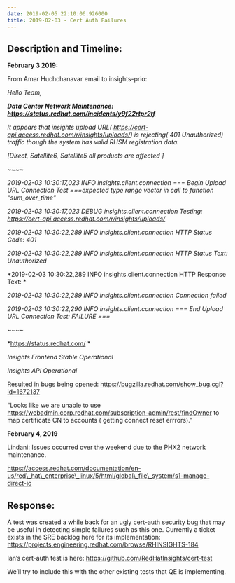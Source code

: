```yaml
---
date: 2019-02-05 22:10:06.926000
title: 2019-02-03 - Cert Auth Failures
---
```

## Description and Timeline: 

**February 3 2019:**

From Amar Huchchanavar email to insights-prio:

*Hello Team,*

***Data Center Network Maintenance:***
***https://status.redhat.com/incidents/y9f22rtpr2tf***

*It appears that insights upload URL(
<https://cert-api.access.redhat.com/r/insights/uploads/>) is rejecting(
401 Unauthorized) traffic though the system has valid RHSM registration
data.*

*\[Direct, Satellite6, Satellite5 all products are affected \]*

*~~~~*

*2019-02-03 10:30:17,023 INFO insights.client.connection === Begin
Upload URL Connection Test ===expected type range vector in call to
function "sum\_over\_time"*

*2019-02-03 10:30:17,023 DEBUG insights.client.connection Testing:*
*https://cert-api.access.redhat.com/r/insights/uploads/*

*2019-02-03 10:30:22,289 INFO insights.client.connection HTTP Status
Code: 401*

*2019-02-03 10:30:22,289 INFO insights.client.connection HTTP Status
Text: Unauthorized*

*2019-02-03 10:30:22,289 INFO insights.client.connection HTTP Response
Text: *

*2019-02-03 10:30:22,289 INFO insights.client.connection Connection
failed*

*2019-02-03 10:30:22,290 INFO insights.client.connection === End Upload
URL Connection Test: FAILURE ===*

*~~~~*

*https://status.redhat.com/ *

*Insights Frontend Stable Operational*

*Insights API Operational*

Resulted in bugs being opened:
<https://bugzilla.redhat.com/show_bug.cgi?id=1672137>

“Looks like we are unable to use
<https://webadmin.corp.redhat.com/subscription-admin/rest/findOwner> to
map certificate CN to accounts ( getting connect reset errrors).”

**February 4, 2019**

Lindani: Issues occurred over the weekend due to the PHX2 network
maintenance.

https://access.redhat.com/documentation/en-us/red\_hat\_enterprise\_linux/5/html/global\_file\_system/s1-manage-direct-io

## Response:

A test was created a while back for an ugly cert-auth security bug that
may be useful in detecting simple failures such as this one. Currently a
ticket exists in the SRE backlog here for its implementation:
<https://projects.engineering.redhat.com/browse/RHINSIGHTS-184>

Ian’s cert-auth test is here:
<https://github.com/RedHatInsights/cert-test>

We’ll try to include this with the other existing tests that QE is
implementing.
